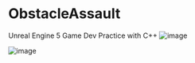 # ObstacleAssault
Unreal Engine 5 Game Dev Practice with C++
![image](https://user-images.githubusercontent.com/3223329/214767601-74fb880d-5a6e-4f5e-a8ce-ab280564e660.png)

![image](https://user-images.githubusercontent.com/3223329/214767009-1e2c0d7f-f17a-4db0-9dd3-dd45d8e7163f.png)
